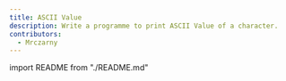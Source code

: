 ```yaml
---
title: ASCII Value
description: Write a programme to print ASCII Value of a character.
contributors:
  - Mrczarny
---
```


import README from "./README.md"

<README />